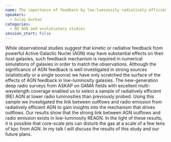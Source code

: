 ```yaml
---
name: The importance of feedback by low-luminosity radiatively efficient AGN
speakers:
  - Gulay Gurkan
categories:
  - RQ AGN and evolutionary studies
session_start: False
---
```


While observational studies suggest that kinetic or radiative feedback from powerful Active Galactic Nuclei (AGN) may have substantial effects on their host galaxies, such feedback mechanism is required in numerical simulations of galaxies in order to match the observations. Although the significance of AGN feedback is well investigated in strong sources (statistically or a single source) we have only scratched the surface of the effects of AGN feedback in low-luminosity galaxies. The new-generation deep radio surveys from ASKAP on GAMA fields with excellent multi-wavelength coverage enabled us to select a sample of radiatively efficient (RE) AGN at lower radio luminosities than previously probed. Using this sample we investigated the link between outflows and radio emission from radiatively efficient AGN to gain insights into the mechanism that drives outflows. Our results show that the strong link between AGN outflows and radio emission exists in low-luminosity REAGN. In the light of these results, it is possible that core-scale jets can disturb the gas at a scale of a few tens of kpc from AGN.  In my talk I will discuss the results of this study and our future plans.